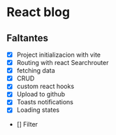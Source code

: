 # React blog

## Faltantes
- [x] Project initializacion with vite
- [x] Routing with react Searchrouter
- [x] fetching data
- [x] CRUD
- [x] custom react hooks
- [x] Upload to github
- [x] Toasts notifications
- [x] Loading states
- [] Filter
